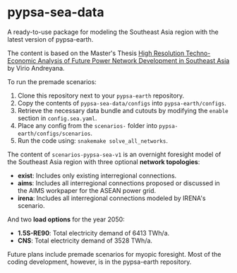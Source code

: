 # pypsa-sea-data  
A ready-to-use package for modeling the Southeast Asia region with the latest version of pypsa-earth.

The content is based on the Master's Thesis [High Resolution Techno-Economic Analysis of Future Power Network Development in Southeast Asia](https://zenodo.org/records/14450500) by Virio Andreyana.

To run the premade scenarios:
1. Clone this repository next to your `pypsa-earth` repository.
2. Copy the contents of `pypsa-sea-data/configs` into `pypsa-earth/configs`.
3. Retrieve the necessary data bundle and cutouts by modifying the `enable` section in `config.sea.yaml`.
4. Place any config from the `scenarios-` folder into `pypsa-earth/configs/scenarios`.
5. Run the code using: `snakemake solve_all_networks`.

The content of `scenarios-pypsa-sea-v1` is an overnight foresight model of the Southeast Asia region with three optional **network topologies**:
- **exist**: Includes only existing interregional connections.
- **aims**: Includes all interregional connections proposed or discussed in the AIMS workpaper for the ASEAN power grid.
- **irena**: Includes all interregional connections modeled by IRENA's scenario.

And two **load options** for the year 2050:
- **1.5S-RE90**: Total electricity demand of 6413 TWh/a.
- **CNS**: Total electricity demand of 3528 TWh/a.

Future plans include premade scenarios for myopic foresight. Most of the coding development, however, is in the pypsa-earth repository.
